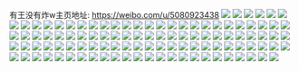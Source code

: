 有王没有炸w主页地址: https://weibo.com/u/5080923438 
![](https://wx4.sinaimg.cn/mw2000/005xR2i2ly1h9gec4y4zij32bz2c0b2a.jpg) 
![](https://wx4.sinaimg.cn/mw2000/005xR2i2ly1h9gec3vvndj32c0340u0z.jpg) 
![](https://wx4.sinaimg.cn/mw2000/005xR2i2ly1h9gec94s5yj31kw35sx6q.jpg) 
![](https://wx4.sinaimg.cn/mw2000/005xR2i2ly1h9gecmdscej31o0280b0j.jpg) 
![](https://wx4.sinaimg.cn/mw2000/005xR2i2ly1h8z35kna76j31o0280qv6.jpg) 
![](https://wx4.sinaimg.cn/mw2000/005xR2i2ly1h8qunn2iayj32c02pbnpd.jpg) 
![](https://wx4.sinaimg.cn/mw2000/005xR2i2ly1h8k33srcbsj31o0280b2a.jpg) 
![](https://wx4.sinaimg.cn/mw2000/005xR2i2ly1h8k33etwhjj32c0340npe.jpg) 
![](https://wx4.sinaimg.cn/mw2000/005xR2i2ly1h8k34fgit5j32c02ueb2b.jpg) 
![](https://wx4.sinaimg.cn/mw2000/005xR2i2ly1h811dhjs5zj32dc35s7wj.jpg) 
![](https://wx4.sinaimg.cn/mw2000/005xR2i2ly1h811df9tcjj31s035sb2c.jpg) 
![](https://wx4.sinaimg.cn/mw2000/005xR2i2ly1h811dk4tq4j323u35snpf.jpg) 
![](https://wx4.sinaimg.cn/mw2000/005xR2i2ly1h811dnh8iaj335s2dce83.jpg) 
![](https://wx4.sinaimg.cn/mw2000/005xR2i2ly1h811dugd8dj32yo4g0npi.jpg) 
![](https://wx4.sinaimg.cn/mw2000/005xR2i2ly1h811egqdf1j333k4kgx6s.jpg) 
![](https://wx4.sinaimg.cn/mw2000/005xR2i2ly1h811drl48mj30u01900xg.jpg) 
![](https://wx4.sinaimg.cn/mw2000/005xR2i2ly1h811dr0g83j31900u0h10.jpg) 
![](https://wx4.sinaimg.cn/mw2000/005xR2i2ly1h811dra9r9j30u0190aei.jpg) 
![](https://wx4.sinaimg.cn/mw2000/005xR2i2ly1h811dqgwjuj30sg519kjm.jpg) 
![](https://wx4.sinaimg.cn/mw2000/005xR2i2ly1h811h4o479j32o03k0npf.jpg) 
![](https://wx4.sinaimg.cn/mw2000/005xR2i2ly1h7zszqs4zwj32c0340kjl.jpg) 
![](https://wx4.sinaimg.cn/mw2000/005xR2i2ly1h7zszo4fxjj32bx2bxb29.jpg) 
![](https://wx4.sinaimg.cn/mw2000/005xR2i2ly1h7zsznnc8gj31s035s4pc.jpg) 
![](https://wx4.sinaimg.cn/mw2000/005xR2i2ly1h7v6vkivyuj33402c0qv5.jpg) 
![](https://wx4.sinaimg.cn/mw2000/005xR2i2ly1h7v6vf9shnj32c03407wi.jpg) 
![](https://wx4.sinaimg.cn/mw2000/005xR2i2ly1h7v6vjgzabj32801o0hdt.jpg) 
![](https://wx4.sinaimg.cn/mw2000/005xR2i2ly1h7v6vngpl1j31o0280hdt.jpg) 
![](https://wx4.sinaimg.cn/mw2000/005xR2i2ly1h7v71wd2rxj31o0280hdt.jpg) 
![](https://wx4.sinaimg.cn/mw2000/005xR2i2ly1h7fial8huoj31o0280e82.jpg) 
![](https://wx4.sinaimg.cn/mw2000/005xR2i2ly1h69jcln2zrj32801o00v2.jpg) 
![](https://wx4.sinaimg.cn/mw2000/005xR2i2ly1h69jcmchqtj31o0280dx6.jpg) 
![](https://wx4.sinaimg.cn/mw2000/005xR2i2ly1h5tfv4zmsnj30wi0i7q87.jpg) 
![](https://wx4.sinaimg.cn/mw2000/005xR2i2ly1h5kk2uslrkj33402c0kjm.jpg) 
![](https://wx4.sinaimg.cn/mw2000/005xR2i2ly1h5jvxmq0uxj30mi0u07ca.jpg) 
![](https://wx4.sinaimg.cn/mw2000/005xR2i2ly1h5f8wm88xfj31o0280u0x.jpg) 
![](https://wx4.sinaimg.cn/mw2000/005xR2i2ly1h521fx4cgmj32c033y1l2.jpg) 
![](https://wx4.sinaimg.cn/mw2000/005xR2i2ly1h4jf8gmosyj31o02801kx.jpg) 
![](https://wx4.sinaimg.cn/mw2000/005xR2i2ly1h439w4z550j32c033zx6q.jpg) 
![](https://wx4.sinaimg.cn/mw2000/005xR2i2ly1h439w991pnj31o02801ky.jpg) 
![](https://wx4.sinaimg.cn/mw2000/005xR2i2ly1h3wxwfylgfj30m80m8dj8.jpg) 
![](https://wx4.sinaimg.cn/mw2000/005xR2i2ly1h3lu4clvpxj32801o0hdt.jpg) 
![](https://wx4.sinaimg.cn/mw2000/005xR2i2ly1h3jekey0yfj31sc2dskjm.jpg) 
![](https://wx4.sinaimg.cn/mw2000/005xR2i2ly1h3jegl55awj323u35rkjm.jpg) 
![](https://wx4.sinaimg.cn/mw2000/005xR2i2ly1h3c5xovvr9j31kw16oqv5.jpg) 
![](https://wx4.sinaimg.cn/mw2000/005xR2i2ly1h3c5xnvz4pj32801o0hdt.jpg) 
![](https://wx4.sinaimg.cn/mw2000/005xR2i2ly1h3c5xndaipj31o0280qv5.jpg) 
![](https://wx4.sinaimg.cn/mw2000/005xR2i2ly1h3c5xqi25mj32bz2frnpe.jpg) 
![](https://wx4.sinaimg.cn/mw2000/005xR2i2ly1h39uxxjw9kj32801o0b29.jpg) 
![](https://wx4.sinaimg.cn/mw2000/005xR2i2ly1h39uxy7ia2j32801o04qp.jpg) 
![](https://wx4.sinaimg.cn/mw2000/005xR2i2ly1h37i9xfatsj30u01hce2j.jpg) 
![](https://wx4.sinaimg.cn/mw2000/005xR2i2ly1h2qk7zlfr0j3340340b2f.jpg) 
![](https://wx4.sinaimg.cn/mw2000/005xR2i2ly1h2qk80ma8ej32c02c0npd.jpg) 
![](https://wx4.sinaimg.cn/mw2000/005xR2i2ly1h29ftwakbbj30u01sx1a7.jpg) 
![](https://wx4.sinaimg.cn/mw2000/005xR2i2ly1h1ep7jggo2j30wi1yc4jg.jpg) 
![](https://wx4.sinaimg.cn/mw2000/005xR2i2ly1h15p28m96cj32c033znpe.jpg) 
![](https://wx4.sinaimg.cn/mw2000/005xR2i2ly1h15p2enh71j31o0280e82.jpg) 
![](https://wx4.sinaimg.cn/mw2000/005xR2i2ly1h15p2j0wpwj32c033zqv8.jpg) 
![](https://wx4.sinaimg.cn/mw2000/005xR2i2ly1h0z2dv4cmqj30sg18ye3x.jpg) 
![](https://wx4.sinaimg.cn/mw2000/005xR2i2ly1h0z2e2hidzj33402c07wk.jpg) 
![](https://wx4.sinaimg.cn/mw2000/005xR2i2ly1h0nhgvany7j30wi1ychdt.jpg) 
![](https://wx4.sinaimg.cn/mw2000/005xR2i2ly1h0dt5mxj7tj31o02804qp.jpg) 
![](https://wx4.sinaimg.cn/mw2000/005xR2i2ly1h09mtsl7jcj30u01hcqem.jpg) 
![](https://wx4.sinaimg.cn/mw2000/005xR2i2ly1h03fozpzu0j30wi1yc1dr.jpg) 
![](https://wx4.sinaimg.cn/mw2000/005xR2i2ly1gzaie419tvj31o029uu0x.jpg) 
![](https://wx4.sinaimg.cn/mw2000/005xR2i2ly1gzaie55r8pj31o02i0qv5.jpg) 
![](https://wx4.sinaimg.cn/mw2000/005xR2i2ly1gz6bmasqyrj31o0280x6p.jpg) 
![](https://wx4.sinaimg.cn/mw2000/005xR2i2ly1gyyd3skrbcj31mo268qv5.jpg) 
![](https://wx4.sinaimg.cn/mw2000/005xR2i2ly1gyyd3rzyp8j30u00u00ww.jpg) 
![](https://wx4.sinaimg.cn/mw2000/005xR2i2ly1gyyd3tshnrj31mo1mob29.jpg) 
![](https://wx4.sinaimg.cn/mw2000/005xR2i2ly1gyyd3wal8ij32801o04qp.jpg) 
![](https://wx4.sinaimg.cn/mw2000/005xR2i2ly1gy9pam06vdj30u014079v.jpg) 
![](https://wx4.sinaimg.cn/mw2000/005xR2i2ly1gy7ph1eq1kj30vc15sqb1.jpg) 
![](https://wx4.sinaimg.cn/mw2000/005xR2i2ly1gy2lmwz05oj32o03k07wk.jpg) 
![](https://wx4.sinaimg.cn/mw2000/005xR2i2ly1gy2lmybna6j32dc35skjm.jpg) 
![](https://wx4.sinaimg.cn/mw2000/005xR2i2ly1gy2lmztlm9j335s2dckjm.jpg) 
![](https://wx4.sinaimg.cn/mw2000/005xR2i2ly1gy2ln11k9qj32o03k01kz.jpg) 
![](https://wx4.sinaimg.cn/mw2000/005xR2i2ly1gy2ln1xw4hj33k02o0kjm.jpg) 
![](https://wx4.sinaimg.cn/mw2000/005xR2i2ly1gy2ln2eyxzj31c01eme06.jpg) 
![](https://wx4.sinaimg.cn/mw2000/005xR2i2ly1gy2ln3fh6qj32o03k0hdv.jpg) 
![](https://wx4.sinaimg.cn/mw2000/005xR2i2ly1gy2ln4btnsj32o02o01kz.jpg) 
![](https://wx4.sinaimg.cn/mw2000/005xR2i2ly1gy2ln4tu5rj30u01t07df.jpg) 
![](https://wx4.sinaimg.cn/mw2000/005xR2i2ly1gy1bkcjpt8j30u01t0grj.jpg) 
![](https://wx4.sinaimg.cn/mw2000/005xR2i2ly1gy1bkd3vh3j30qo0qotd7.jpg) 
![](https://wx4.sinaimg.cn/mw2000/005xR2i2ly1gxqhq395xyj32c033zb2g.jpg) 
![](https://wx4.sinaimg.cn/mw2000/005xR2i2ly1gxqhpytoyij32c0340u0y.jpg) 
![](https://wx4.sinaimg.cn/mw2000/005xR2i2ly1gxqhr0j9eej32o02o0qv6.jpg) 
![](https://wx4.sinaimg.cn/mw2000/005xR2i2ly1gxqhq655sdj32c02c0npe.jpg) 
![](https://wx4.sinaimg.cn/mw2000/005xR2i2ly1gxngf77jb1j30u01t0dmf.jpg) 
![](https://wx4.sinaimg.cn/mw2000/005xR2i2ly1gxngf8wpmhj3153341x6p.jpg) 
![](https://wx4.sinaimg.cn/mw2000/005xR2i2ly1gxkne6x58wj30vc15s12s.jpg) 
![](https://wx4.sinaimg.cn/mw2000/005xR2i2ly1gxkne4anaij32o02o0npe.jpg) 
![](https://wx4.sinaimg.cn/mw2000/005xR2i2ly1gxkne5kca5j32o02o0b2a.jpg) 
![](https://wx4.sinaimg.cn/mw2000/005xR2i2ly1gxkne95qihj32c0340kjm.jpg) 
![](https://wx4.sinaimg.cn/mw2000/005xR2i2ly1gxa8l9quiqj32bb2lz4qp.jpg) 
![](https://wx4.sinaimg.cn/mw2000/005xR2i2ly1gxa8lcd5nfj32c02c0u0y.jpg) 
![](https://wx4.sinaimg.cn/mw2000/005xR2i2ly1gxa8lfkle6j32c02c04qq.jpg) 
![](https://wx4.sinaimg.cn/mw2000/005xR2i2ly1gxa8lhjx1rj32o02o0u0y.jpg) 
![](https://wx4.sinaimg.cn/mw2000/005xR2i2ly1gx9lav3ln3j32o02o0e82.jpg) 
![](https://wx4.sinaimg.cn/mw2000/005xR2i2ly1gwj9bzu6lgj32c02bzkjr.jpg) 
![](https://wx4.sinaimg.cn/mw2000/005xR2i2ly1gwj9c3153aj32c02bznpj.jpg) 
![](https://wx4.sinaimg.cn/mw2000/005xR2i2ly1guf1wm7lioj62802yo4qq02.jpg) 
![](https://wx4.sinaimg.cn/mw2000/005xR2i2ly1gtvc1psibyj60u0140gzt02.jpg) 
![](https://wx4.sinaimg.cn/mw2000/005xR2i2ly1gtvc1qr5cwj63k02o0qv602.jpg) 
![](https://wx4.sinaimg.cn/mw2000/005xR2i2ly1ggyefdcqy7j30u00u0aox.jpg) 
![](https://wx4.sinaimg.cn/mw2000/005xR2i2ly1g9q9wnrgjvj30u01404oz.jpg) 
